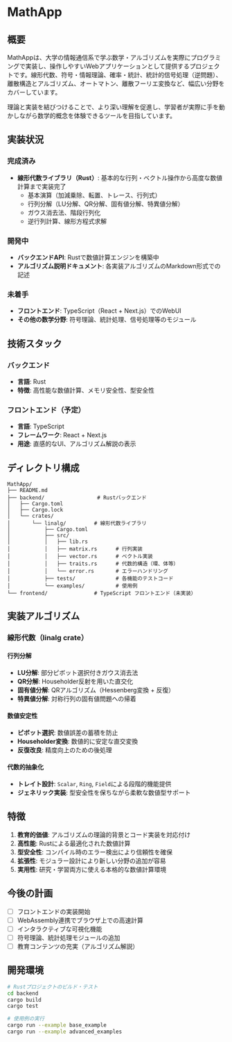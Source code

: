 # MathApp

## 概要

MathAppは、大学の情報通信系で学ぶ数学・アルゴリズムを実際にプログラミングで実装し、操作しやすいWebアプリケーションとして提供するプロジェクトです。線形代数、符号・情報理論、確率・統計、統計的信号処理（逆問題）、離散構造とアルゴリズム、オートマトン、離散フーリエ変換など、幅広い分野をカバーしています。

理論と実装を結びつけることで、より深い理解を促進し、学習者が実際に手を動かしながら数学的概念を体験できるツールを目指しています。

## 実装状況

### 完成済み
- **線形代数ライブラリ（Rust）**: 基本的な行列・ベクトル操作から高度な数値計算まで実装完了
  - 基本演算（加減乗除、転置、トレース、行列式）
  - 行列分解（LU分解、QR分解、固有値分解、特異値分解）
  - ガウス消去法、階段行列化
  - 逆行列計算、線形方程式求解

### 開発中
- **バックエンドAPI**: Rustで数値計算エンジンを構築中
- **アルゴリズム説明ドキュメント**: 各実装アルゴリズムのMarkdown形式での記述

### 未着手
- **フロントエンド**: TypeScript（React + Next.js）でのWebUI
- **その他の数学分野**: 符号理論、統計処理、信号処理等のモジュール

## 技術スタック

### バックエンド
- **言語**: Rust
- **特徴**: 高性能な数値計算、メモリ安全性、型安全性

### フロントエンド（予定）
- **言語**: TypeScript
- **フレームワーク**: React + Next.js
- **用途**: 直感的なUI、アルゴリズム解説の表示

## ディレクトリ構成

```
MathApp/
├── README.md
├── backend/                 # Rustバックエンド
│   ├── Cargo.toml
│   ├── Cargo.lock
│   └── crates/
│       └── linalg/         # 線形代数ライブラリ
│           ├── Cargo.toml
│           ├── src/
│           │   ├── lib.rs
│           │   ├── matrix.rs      # 行列実装
│           │   ├── vector.rs      # ベクトル実装
│           │   ├── traits.rs      # 代数的構造（環、体等）
│           │   └── error.rs       # エラーハンドリング
│           ├── tests/             # 各機能のテストコード
│           └── examples/          # 使用例
└── frontend/               # TypeScript フロントエンド（未実装）
```

## 実装アルゴリズム

### 線形代数（linalg crate）

#### 行列分解
- **LU分解**: 部分ピボット選択付きガウス消去法
- **QR分解**: Householder反射を用いた直交化
- **固有値分解**: QRアルゴリズム（Hessenberg変換 + 反復）
- **特異値分解**: 対称行列の固有値問題への帰着

#### 数値安定性
- **ピボット選択**: 数値誤差の蓄積を防止
- **Householder変換**: 数値的に安定な直交変換
- **反復改良**: 精度向上のための後処理

#### 代数的抽象化
- **トレイト設計**: `Scalar`, `Ring`, `Field`による段階的機能提供
- **ジェネリック実装**: 型安全性を保ちながら柔軟な数値型サポート

## 特徴

1. **教育的価値**: アルゴリズムの理論的背景とコード実装を対応付け
2. **高性能**: Rustによる最適化された数値計算
3. **型安全性**: コンパイル時のエラー検出により信頼性を確保
4. **拡張性**: モジュラー設計により新しい分野の追加が容易
5. **実用性**: 研究・学習両方に使える本格的な数値計算環境

## 今後の計画

- [ ] フロントエンドの実装開始
- [ ] WebAssembly連携でブラウザ上での高速計算
- [ ] インタラクティブな可視化機能
- [ ] 符号理論、統計処理モジュールの追加
- [ ] 教育コンテンツの充実（アルゴリズム解説）

## 開発環境

```bash
# Rustプロジェクトのビルド・テスト
cd backend
cargo build
cargo test

# 使用例の実行
cargo run --example base_example
cargo run --example advanced_examples
```